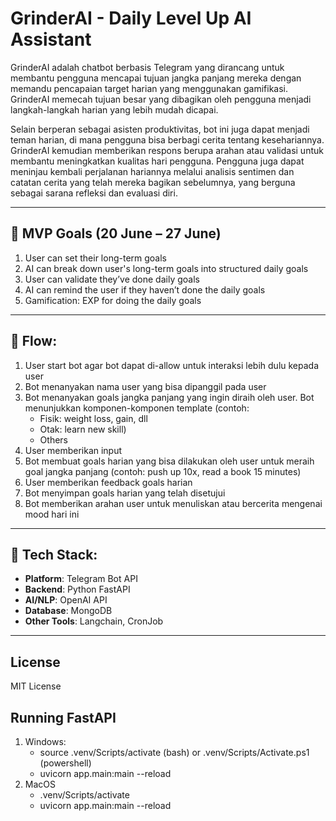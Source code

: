 # GrinderAI - Daily Level Up AI Assistant

GrinderAI adalah chatbot berbasis Telegram yang dirancang untuk membantu pengguna mencapai tujuan jangka panjang mereka dengan memandu pencapaian target harian yang menggunakan gamifikasi. GrinderAI memecah tujuan besar yang dibagikan oleh pengguna menjadi langkah-langkah harian yang lebih mudah dicapai.

Selain berperan sebagai asisten produktivitas, bot ini juga dapat menjadi teman harian, di mana pengguna bisa berbagi cerita tentang kesehariannya. GrinderAI kemudian memberikan respons berupa arahan atau validasi untuk membantu meningkatkan kualitas hari pengguna. Pengguna juga dapat meninjau kembali perjalanan hariannya melalui analisis sentimen dan catatan cerita yang telah mereka bagikan sebelumnya, yang berguna sebagai sarana refleksi dan evaluasi diri.

---

## 🎯 MVP Goals (20 June – 27 June)
1. User can set their long-term goals  
2. AI can break down user's long-term goals into structured daily goals  
3. User can validate they’ve done daily goals  
4. AI can remind the user if they haven’t done the daily goals  
5. Gamification: EXP for doing the daily goals  

---

## 🔁 Flow:
1. User start bot agar bot dapat di-allow untuk interaksi lebih dulu kepada user  
2. Bot menanyakan nama user yang bisa dipanggil pada user  
3. Bot menanyakan goals jangka panjang yang ingin diraih oleh user. Bot menunjukkan komponen-komponen template (contoh:  
   - Fisik: weight loss, gain, dll  
   - Otak: learn new skill)  
   - Others
4. User memberikan input  
5. Bot membuat goals harian yang bisa dilakukan oleh user untuk meraih goal jangka panjang (contoh: push up 10x, read a book 15 minutes)  
6. User memberikan feedback goals harian  
7. Bot menyimpan goals harian yang telah disetujui  
8. Bot memberikan arahan user untuk menuliskan atau bercerita mengenai mood hari ini  

---

## 🚀 Tech Stack:
- **Platform**: Telegram Bot API  
- **Backend**: Python FastAPI
- **AI/NLP**: OpenAI API 
- **Database**: MongoDB  
- **Other Tools**: Langchain, CronJob

---

## License
MIT License


## Running FastAPI
1. Windows: 
   - source .venv/Scripts/activate (bash) or .venv/Scripts/Activate.ps1  (powershell)
   - uvicorn app.main:main --reload
2. MacOS
   - .venv/Scripts/activate 
   - uvicorn app.main:main --reload
